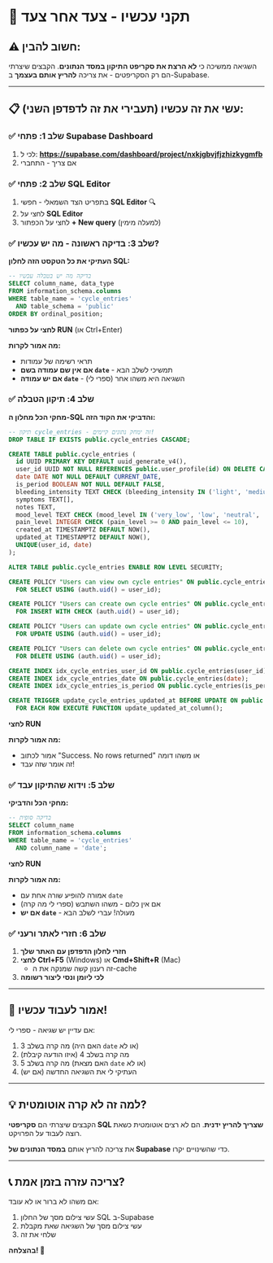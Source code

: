 # 🚨 תקני עכשיו - צעד אחר צעד

## ⚠️ חשוב להבין:
השגיאה ממשיכה כי **לא הרצת את סקריפט התיקון במסד הנתונים**.
הקבצים שיצרתי הם רק הסקריפטים - את צריכה **להריץ אותם בעצמך** ב-Supabase.

---

## 📋 עשי את זה עכשיו (תעבירי את זה לדפדפן השני):

### ✅ שלב 1: פתחי Supabase Dashboard
1. לכי ל: **https://supabase.com/dashboard/project/nxkjgbvjfjzhizkygmfb**
2. אם צריך - התחברי

### ✅ שלב 2: פתחי SQL Editor  
1. בתפריט הצד השמאלי - חפשי **SQL Editor** 🔍
2. לחצי על **SQL Editor**
3. לחצי על הכפתור **+ New query** (למעלה מימין)

### ✅ שלב 3: בדיקה ראשונה - מה יש עכשיו?

**העתיקי את כל הטקסט הזה לחלון SQL:**

```sql
-- בדיקה מה יש בטבלה עכשיו
SELECT column_name, data_type 
FROM information_schema.columns 
WHERE table_name = 'cycle_entries' 
  AND table_schema = 'public'
ORDER BY ordinal_position;
```

**לחצי על כפתור RUN** (או Ctrl+Enter)

**מה אמור לקרות:**
- תראי רשימה של עמודות
- **אם אין שם עמודה בשם `date`** - תמשיכי לשלב הבא
- **אם יש עמודה `date`** - השגיאה היא משהו אחר (ספרי לי)

### ✅ שלב 4: תיקון הטבלה

**מחקי הכל מחלון ה-SQL והדביקי את הקוד הזה:**

```sql
-- תיקון cycle_entries - זה ימחק נתונים קיימים!
DROP TABLE IF EXISTS public.cycle_entries CASCADE;

CREATE TABLE public.cycle_entries (
  id UUID PRIMARY KEY DEFAULT uuid_generate_v4(),
  user_id UUID NOT NULL REFERENCES public.user_profile(id) ON DELETE CASCADE,
  date DATE NOT NULL DEFAULT CURRENT_DATE,
  is_period BOOLEAN NOT NULL DEFAULT FALSE,
  bleeding_intensity TEXT CHECK (bleeding_intensity IN ('light', 'medium', 'heavy')),
  symptoms TEXT[],
  notes TEXT,
  mood_level TEXT CHECK (mood_level IN ('very_low', 'low', 'neutral', 'good', 'excellent')),
  pain_level INTEGER CHECK (pain_level >= 0 AND pain_level <= 10),
  created_at TIMESTAMPTZ DEFAULT NOW(),
  updated_at TIMESTAMPTZ DEFAULT NOW(),
  UNIQUE(user_id, date)
);

ALTER TABLE public.cycle_entries ENABLE ROW LEVEL SECURITY;

CREATE POLICY "Users can view own cycle entries" ON public.cycle_entries
  FOR SELECT USING (auth.uid() = user_id);

CREATE POLICY "Users can create own cycle entries" ON public.cycle_entries
  FOR INSERT WITH CHECK (auth.uid() = user_id);

CREATE POLICY "Users can update own cycle entries" ON public.cycle_entries
  FOR UPDATE USING (auth.uid() = user_id);

CREATE POLICY "Users can delete own cycle entries" ON public.cycle_entries
  FOR DELETE USING (auth.uid() = user_id);

CREATE INDEX idx_cycle_entries_user_id ON public.cycle_entries(user_id);
CREATE INDEX idx_cycle_entries_date ON public.cycle_entries(date);
CREATE INDEX idx_cycle_entries_is_period ON public.cycle_entries(is_period);

CREATE TRIGGER update_cycle_entries_updated_at BEFORE UPDATE ON public.cycle_entries
  FOR EACH ROW EXECUTE FUNCTION update_updated_at_column();
```

**לחצי RUN**

**מה אמור לקרות:**
- אמור לכתוב "Success. No rows returned" או משהו דומה
- זה אומר שזה עבד!

### ✅ שלב 5: וידוא שהתיקון עבד

**מחקי הכל והדביקי:**

```sql
-- בדיקה סופית
SELECT column_name 
FROM information_schema.columns 
WHERE table_name = 'cycle_entries' 
  AND column_name = 'date';
```

**לחצי RUN**

**מה אמור לקרות:**
- אמורה להופיע שורה אחת עם `date`
- אם אין כלום - משהו השתבש (ספרי לי מה קרה)
- **אם יש `date`** - מעולה! עברי לשלב הבא

### ✅ שלב 6: חזרי לאתר ורעני

1. **חזרי לחלון הדפדפן עם האתר שלך**
2. **לחצי Ctrl+F5** (Windows) או **Cmd+Shift+R** (Mac)
   - זה רענון קשה שמנקה את ה-cache
3. **לכי ליומן ונסי ליצור רשומה**

---

## 🎉 אמור לעבוד עכשיו!

אם עדיין יש שגיאה - ספרי לי:
1. מה קרה בשלב 3 (האם היה `date` או לא)
2. מה קרה בשלב 4 (איזו הודעה קיבלת)
3. מה קרה בשלב 5 (האם מצאת `date` או לא)
4. העתיקי לי את השגיאה החדשה (אם יש)

---

## 💡 למה זה לא קרה אוטומטית?

הקבצים שיצרתי הם **סקריפטי SQL שצריך להריץ ידנית**.
הם לא רצים אוטומטית כשאת רוצה לעבוד על הפרויקט.

את צריכה להריץ אותם **במסד הנתונים של Supabase** כדי שהשינויים יקרו.

---

## 📞 צריכה עזרה בזמן אמת?

אם משהו לא ברור או לא עובד:
1. עשי צילום מסך של החלון SQL ב-Supabase
2. עשי צילום מסך של השגיאה שאת מקבלת
3. שלחי את זה

**בהצלחה! 🌸**
